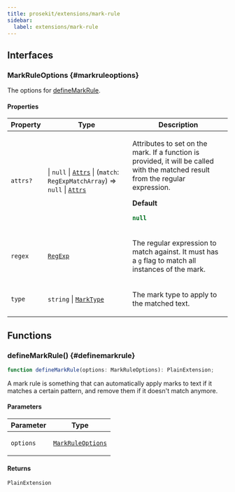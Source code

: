 ```yaml
---
title: prosekit/extensions/mark-rule
sidebar:
  label: extensions/mark-rule
---
```


<!-- DEBUG memberWithGroups 1 -->

<!-- DEBUG memberWithGroups 4 -->

<!-- DEBUG memberWithGroups 7 -->

<!-- DEBUG memberWithGroups 8 -->

<!-- DEBUG memberWithGroups 9 -->

## Interfaces

### MarkRuleOptions {#markruleoptions}

<!-- DEBUG memberWithGroups 1 -->

The options for [defineMarkRule](#definemarkrule).

<!-- DEBUG memberWithGroups 4 -->

<!-- DEBUG memberWithGroups 7 -->

<!-- DEBUG memberWithGroups 8 -->

<!-- DEBUG memberWithGroups 9 -->

#### Properties

<table>
<thead>
<tr>
<th>Property</th>
<th>Type</th>
<th>Description</th>
</tr>
</thead>
<tbody>
<tr>
<td>

<a id="attrs"></a> `attrs?`

</td>
<td>

 \| `null` \| [`Attrs`](../pm/model.md#attrs-7) \| (`match`: `RegExpMatchArray`) => `null` \| [`Attrs`](../pm/model.md#attrs-7)

</td>
<td>

Attributes to set on the mark. If a function is provided, it will be called
with the matched result from the regular expression.

**Default**

```ts
null
```

</td>
</tr>
<tr>
<td>

<a id="regex"></a> `regex`

</td>
<td>

[`RegExp`](https://developer.mozilla.org/docs/Web/JavaScript/Reference/Global_Objects/RegExp)

</td>
<td>

The regular expression to match against. It must has a `g` flag to match
all instances of the mark.

</td>
</tr>
<tr>
<td>

<a id="type"></a> `type`

</td>
<td>

`string` \| [`MarkType`](../pm/model.md#marktype-1)

</td>
<td>

The mark type to apply to the matched text.

</td>
</tr>
</tbody>
</table>

<!-- DEBUG memberWithGroups 10 -->

## Functions

### defineMarkRule() {#definemarkrule}

```ts
function defineMarkRule(options: MarkRuleOptions): PlainExtension;
```

A mark rule is something that can automatically apply marks to text if it
matches a certain pattern, and remove them if it doesn't match anymore.

#### Parameters

<table>
<thead>
<tr>
<th>Parameter</th>
<th>Type</th>
</tr>
</thead>
<tbody>
<tr>
<td>

`options`

</td>
<td>

[`MarkRuleOptions`](#markruleoptions)

</td>
</tr>
</tbody>
</table>

#### Returns

`PlainExtension`

<!-- DEBUG memberWithGroups 10 -->

